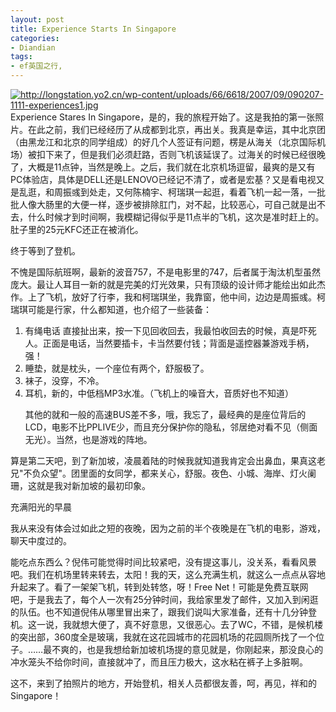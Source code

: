 ```yaml
---
layout: post
title: Experience Starts In Singapore
categories:
- Diandian
tags:
- ef英国之行, 
---
```

<p><a href="http://longstation.yo2.cn/wp-content/uploads/66/6618/2007/09/090207-1111-experiences1.jpg" target="_blank"><img id="DOWNLOADFAILAAAAAAAAAAAAAAAAAAAA" alt="http://longstation.yo2.cn/wp-content/uploads/66/6618/2007/09/090207-1111-experiences1.jpg" /></a>Experience Stares In Singapore，是的，我的旅程开始了。这是我拍的第一张照片。在此之前，我们已经经历了从成都到北京，再出关。我真是幸运，其中北京团（由黑龙江和北京的同学组成）的好几个人签证有问题，楞是从海关（北京国际机场）被扣下来了，但是我们必须赶路，否则飞机该延误了。过海关的时候已经很晚了，大概是11点钟，当然是晚上。之后，我们就在北京机场逗留，最爽的是又有PC体验店，具体是DELL还是LENOVO已经记不清了，或者是宏基？又是看电视又是乱逛，和周振彧到处走，又何陈楠宇、柯瑞琪一起逛，看着飞机一起一落，一批批人像大肠里的大便一样，逐步被排除肛门，对不起，比较恶心，可自己就是出不去，什么时候才到时间啊，我模糊记得似乎是11点半的飞机，这次是准时赶上的。肚子里的25元KFC还正在被消化。 </p>
  <p>终于等到了登机。&nbsp;&nbsp;&nbsp;&nbsp;&nbsp;&nbsp;&nbsp;&nbsp;&nbsp;&nbsp;&nbsp;&nbsp;&nbsp;&nbsp;&nbsp;&nbsp;&nbsp;&nbsp;&nbsp;&nbsp;&nbsp;&nbsp;&nbsp;&nbsp;&nbsp;&nbsp;&nbsp;&nbsp;&nbsp;&nbsp;&nbsp;&nbsp;&nbsp;&nbsp;&nbsp;&nbsp;&nbsp;&nbsp;&nbsp;&nbsp;&nbsp;&nbsp;&nbsp;&nbsp;&nbsp;&nbsp;&nbsp;&nbsp;&nbsp;&nbsp;&nbsp;&nbsp; </p>
  <p>不愧是国际航班啊，最新的波音757，不是电影里的747，后者属于淘汰机型虽然庞大。最让人耳目一新的就是完美的灯光效果，只有顶级的设计师才能绘出如此杰作。上了飞机，放好了行李，我和柯瑞琪坐，我靠窗，他中间，边边是周振彧。柯瑞琪可能是行家，什么都知道，也介绍了一些装备： </p>
  <ol>
   <li> 有绳电话 直接扯出来，按一下见回收回去，我最怕收回去的时候，真是吓死人。正面是电话，当然要插卡，卡当然要付钱；背面是遥控器兼游戏手柄，强！ </li>
   <li> 睡垫，就是枕头，一个座位有两个，舒服极了。 </li>
   <li> 袜子，没穿，不冷。 </li>
   <li> 耳机，新的，中低档MP3水准。（飞机上的噪音大，音质好也不知道） <p>其他的就和一般的高速BUS差不多，哦，我忘了，最经典的是座位背后的LCD，电影不比PPLIVE少，而且充分保护你的隐私，邻居绝对看不见（侧面无光）。当然，也是游戏的阵地。 </p> </li>
  </ol>
  <p>算是第二天吧，到了新加坡，凌晨着陆的时候我就知道我肯定会出鼻血，果真这老兄&quot;不负众望&quot;。团里面的女同学，都来关心，舒服。夜色、小城、海岸、灯火阑珊，这就是我对新加坡的最初印象。 </p>
  <p>充满阳光的早晨 </p>
  <p>我从来没有体会过如此之短的夜晚，因为之前的半个夜晚是在飞机的电影，游戏，聊天中度过的。 </p>
  <p>能吃点东西么？倪伟可能觉得时间比较紧吧，没有提这事儿，没关系，看看风景吧。我们在机场里转来转去，太阳！我的天，这么充满生机，就这么一点点从容地升起来了。看了一架架飞机，转到处转悠，呀！Free Net！可能是免费互联网吧，于是我去了，每个人一次有25分钟时间，我给家里发了邮件，又加入到闲逛的队伍。也不知道倪伟从哪里冒出来了，跟我们说叫大家准备，还有十几分钟登机。这一说，我就想大便了，真不好意思，又很恶心。去了WC，不错，是候机楼的突出部，360度全是玻璃，我就在这花园城市的花园机场的花园厕所找了一个位子。……最不爽的，也是我想给新加坡机场提的意见就是，你刚起来，那没良心的冲水笼头不给你时间，直接就冲了，而且压力极大，这水粘在裤子上多脏啊。 </p>
  <p>这不，来到了拍照片的地方，开始登机，相关人员都很友善，呵，再见，祥和的Singapore！</p>